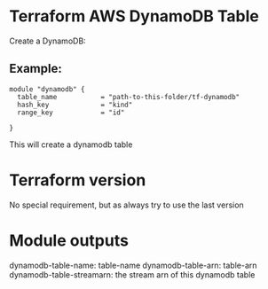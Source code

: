 # Terraform AWS DynamoDB Table
Create a DynamoDB:  

## Example:
```
module "dynamodb" {
  table_name           = "path-to-this-folder/tf-dynamodb"
  hash_key             = "kind"
  range_key            = "id"

}
```

This will create a dynamodb table

# Terraform version
No special requirement, but as always try to use the last version

# Module outputs  
dynamodb-table-name: table-name
dynamodb-table-arn: table-arn
dynamodb-table-streamarn: the stream arn of this dynamodb table 